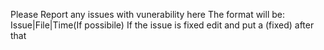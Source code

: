 Please Report any issues with vunerability here
The format will be:
Issue|File|Time(If possibile)
If the issue is fixed edit and put a (fixed) after that
